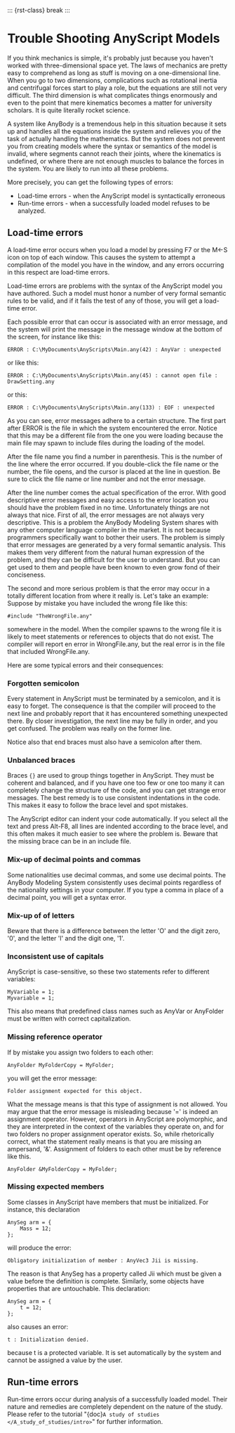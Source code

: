 ::: {rst-class} break
:::

# Trouble Shooting AnyScript Models

If you think mechanics is simple, it's probably just because you haven't
worked with three-dimensional space yet. The laws of mechanics are
pretty easy to comprehend as long as stuff is moving on a
one-dimensional line. When you go to two dimensions, complications such
as rotational inertia and centrifugal forces start to play a role, but
the equations are still not very difficult. The third dimension is what
complicates things enormously and even to the point that mere kinematics
becomes a matter for university scholars. It is quite literally rocket
science.

A system like AnyBody is a tremendous help in this situation because it
sets up and handles all the equations inside the system and relieves you
of the task of actually handling the mathematics. But the system does
not prevent you from creating models where the syntax or semantics of
the model is invalid, where segments cannot reach their joints, where
the kinematics is undefined, or where there are not enough muscles to
balance the forces in the system. You are likely to run into all these
problems.

More precisely, you can get the following types of errors:

- Load-time errors - when the AnyScript model is syntactically
  erroneous
- Run-time errors - when a successfully loaded model refuses to be
  analyzed.

## Load-time errors

A load-time error occurs when you load a model by pressing F7 or the
M\<-S icon on top of each window. This causes the system to attempt a
compilation of the model you have in the window, and any errors
occurring in this respect are load-time errors.

Load-time errors are problems with the syntax of the AnyScript model you
have authored. Such a model must honor a number of very formal semantic
rules to be valid, and if it fails the test of any of those, you will
get a load-time error.

Each possible error that can occur is associated with an error message,
and the system will print the message in the message window at the
bottom of the screen, for instance like this:

```console
ERROR : C:\MyDocuments\AnyScripts\Main.any(42) : AnyVar : unexpected
```

or like this:

```console
ERROR : C:\MyDocuments\AnyScripts\Main.any(45) : cannot open file : DrawSetting.any
```

or this:

```console
ERROR : C:\MyDocuments\AnyScripts\Main.any(133) : EOF : unexpected
```

As you can see, error messages adhere to a certain structure. The first
part after ERROR is the file in which the system encountered the error.
Notice that this may be a different file from the one you were loading
because the main file may spawn to include files during the loading of
the model.

After the file name you find a number in parenthesis. This is the number
of the line where the error occurred. If you double-click the file name
or the number, the file opens, and the cursor is placed at the line in
question. Be sure to click the file name or line number and not the
error message.

After the line number comes the actual specification of the error. With
good descriptive error messages and easy access to the error location
you should have the problem fixed in no time. Unfortunately things are
not always that nice. First of all, the error messages are not always
very descriptive. This is a problem the AnyBody Modeling System shares
with any other computer language compiler in the market. It is not
because programmers specifically want to bother their users. The problem
is simply that error messages are generated by a very formal semantic
analysis. This makes them very different from the natural human
expression of the problem, and they can be difficult for the user to
understand. But you can get used to them and people have been known to
even grow fond of their conciseness.

The second and more serious problem is that the error may occur in a
totally different location from where it really is. Let's take an
example: Suppose by mistake you have included the wrong file like this:

```AnyScriptDoc
#include "TheWrongFile.any"
```

somewhere in the model. When the compiler spawns to the wrong file it is
likely to meet statements or references to objects that do not exist.
The compiler will report en error in WrongFile.any, but the real error
is in the file that included WrongFile.any.

Here are some typical errors and their consequences:

### Forgotten semicolon

Every statement in AnyScript must be terminated by a semicolon, and it is easy
to forget. The consequence is that the compiler will proceed to the next line
and probably report that it has encountered something unexpected there. By
closer investigation, the next line may be fully in order, and you get confused.
The problem was really on the former line.

Notice also that end braces must also have a semicolon after them.

### Unbalanced braces

Braces `{}` are used to group things together in AnyScript. They must be coherent
and balanced, and if you have one too few or one too many it can completely
change the structure of the code, and you can get strange error messages. The
best remedy is to use consistent indentations in the code. This makes it easy to
follow the brace level and spot mistakes.

The AnyScript editor can indent your code automatically. If you select all the
text and press Alt-F8, all lines are indented according to the brace level, and
this often makes it much easier to see where the problem is. Beware that the
missing brace can be in an include file.

### Mix-up of decimal points and commas

Some nationalities use decimal commas, and some use decimal points. The AnyBody
Modeling System consistently uses decimal points regardless of the nationality
settings in your computer. If you type a comma in place of a decimal point, you
will get a syntax error.

### Mix-up of of letters

Beware that there is a difference between the letter 'O' and the digit zero, '0', and the letter 'l' and the digit one, '1'.

### Inconsistent use of capitals

AnyScript is case-sensitive, so these two statements refer to different variables:

```AnyScriptDoc
MyVariable = 1;
Myvariable = 1;
```

This also means that predefined class names such as AnyVar or AnyFolder must be written with correct capitalization.

### Missing reference operator

If by mistake you assign two folders to each other:

```AnyScriptDoc
AnyFolder MyFolderCopy = MyFolder;
```

you will get the error message:

```console
Folder assignment expected for this object.
```

What the message means is that this type of assignment is not allowed. You may
argue that the error message is misleading because '=' is indeed an assignment
operator. However, operators in AnyScript are polymorphic, and they are
interpreted in the context of the variables they operate on, and for two folders
no proper assignment operator exists. So, while rhetorically correct, what the
statement really means is that you are missing an ampersand, '&'. Assignment of
folders to each other must be by reference like this.

```AnyScriptDoc
AnyFolder &MyFolderCopy = MyFolder;
```

### Missing expected members

Some classes in AnyScript have members that must be initialized. For instance,
this declaration

```AnyScriptDoc
AnySeg arm = {
    Mass = 12;
};
```

will produce the error:

```console
Obligatory initialization of member : AnyVec3 Jii is missing.
```

The reason is that AnySeg has a property called Jii which must be given a value
before the definition is complete. Similarly, some objects have properties that
are untouchable. This declaration:

```AnyScriptDoc
AnySeg arm = {
    t = 12;
};
```

also causes an error:

```console
t : Initialization denied.
```

because t is a protected variable. It is set automatically by the system and
cannot be assigned a value by the user.

## Run-time errors

Run-time errors occur during analysis of a successfully loaded model.
Their nature and remedies are completely dependent on the nature of the
study. Please refer to the tutorial "{doc}`A study of studies </A_study_of_studies/intro>`" for further
information.
